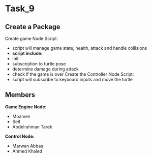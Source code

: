 # Task_9
## Create a Package
Create game Node Script:
 - script will manage game state, health, attack and handle collisions
 - **script include:**
  - init
  - subscription to turtle pose
  - determine damage during attack
  - check if the game is over 
Create the Controller Node Script:
 - script will subscribe to keyboard inputs and move the turtle

## Members 
**Game Engine Node:**
- Moamen
- Seif
- Abdelrahman Tarek

**Control Node:**
- Marwan Abbas
- Ahmed Khaled
